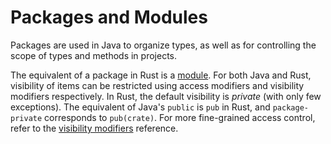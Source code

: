 # Packages and Modules

Packages are used in Java to organize types, as well as for controlling the
scope of types and methods in projects.

The equivalent of a package in Rust is a [module][rust-module]. For both Java and Rust, visibility of items can be restricted using access modifiers and visibility modifiers respectively. In Rust, the default visibility is _private_ (with only few exceptions). The equivalent of Java's `public` is `pub` in Rust, and `package-private` corresponds to 
`pub(crate)`. For more fine-grained access control, refer to the [visibility modifiers] reference.

[rust-module]: https://doc.rust-lang.org/reference/items/modules.html
[visibility modifiers]: https://doc.rust-lang.org/reference/visibility-and-privacy.html
